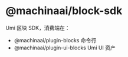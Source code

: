 # @machinaai/block-sdk

Umi 区块 SDK，消费端在：
- @machinaai/plugin-blocks 命令行
- @machinaai/plugin-ui-blocks Umi UI 资产
